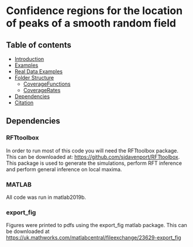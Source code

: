 # Confidence regions for the location of peaks of a smooth random field

## Table of contents
* [Introduction](#introduction)
* [Examples](#coverage)
* [Real Data Examples](#realdata)
* [Folder Structure](#folderstruct)
    * [CoverageFunctions](#covfns)
    * [CoverageRates](#covrates)
* [Dependencies](#dependencies)
* [Citation](#cite)

## Dependencies <a name="dependencies"></a>

### RFTtoolbox <a name="rftbox"></a>
In order to run most of this code you will need the RFTtoolbox package.  
This can be downloaded at: https://github.com/sjdavenport/RFTtoolbox.
This package is used to generate the simulations, perform RFT inference 
and perform general inference on local maxima.

### MATLAB
All code was run in matlab2019b.

### export_fig
Figures were printed to pdfs using the export_fig matlab package. This can be 
downloaded at https://uk.mathworks.com/matlabcentral/fileexchange/23629-export_fig
